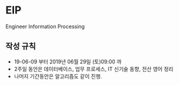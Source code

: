# EIP
Engineer Information Processing

## 작성 규칙

* 19-06-09 부터 2019년 06월 29일 (토)09:00 까
* 2주일 동안은 데이터베이스, 업무 프로세스, IT 신기술 동향, 전산 영어 정리
* 나머지 기간동안은 알고리즘도 같이 진행.
